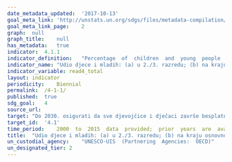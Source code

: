 ```yaml
---	
date_metadata_updated:	'2017-10-13'
goal_meta_link:	'http://unstats.un.org/sdgs/files/metadata-compilation/Metadata-Goal-4.pdf'
goal_meta_link_page:	2
graph:	null
graph_title:	null 
has_metadata:	true
indicator:	4.1.1
indicator_definition:	"Percentage  of  children  and  young  people  at  the  end  of  primary  and  lower  secondary  levels  of  education  achieving  at  least  a  minimum  proficiency  level  in  (a)  reading  and  (b)  mathematics.  The  minimum  proficiency  level  will  be  measured  relative  to  new  common  reading  and  numeracy  scales  currently  in  development.  The  indicator  is  calculated  as  the  number  of  children  and  young  people  at  the  end  of  primary  or  lower  secondary  education  achieving  or  exceeding  the  minimum  proficiency  level  in  the  given  subject,  expressed  as  a  percentage  of  all  children  and  young  people  at  the  end  of  primary  or  lower  secondary  education."
indicator_name:	"Udio djece i mladih: (a) u 2./3. razredu; (b) na kraju osnovnog obrazovanja; i (c) na kraju nižeg srednjeg obrazovanja, koji su postigli barem osnovnu razinu znanja (i) čitanja i (ii) matematike, prema spolu"
indicator_variable:	read4_total
layout:	indicator
periodicity:	Biennial
permalink:	/4-1-1/
published:	true
sdg_goal:	4
source_url:	
target:	"Do 2030. osigurati da sve djevojčice i dječaci završe besplatno, pravično i kvalitetno osnovno i srednje obrazovanje u kojem će steći stvarno korisna znanja"
target_id:	'4.1'
time_period:	2000  to  2015  data  provided;  prior  years  are  available
title:	"Udio djece i mladih: (a) u 2./3. razredu; (b) na kraju osnovnog obrazovanja; i (c) na kraju nižeg srednjeg obrazovanja, koji su postigli barem osnovnu razinu znanja (i) čitanja i (ii) matematike, prema spolu"
un_custodial_agency:	"UNESCO-UIS  (Partnering  Agencies:  OECD)"
un_designated_tier:	2
---	
```

